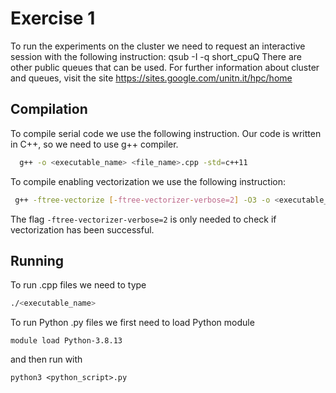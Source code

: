 # Exercise 1
To run the experiments on the cluster we need to request an interactive session with the following instruction:
    qsub -I -q short_cpuQ
There are other public queues that can be used. For further information about cluster and queues, visit the site 
  https://sites.google.com/unitn.it/hpc/home

## Compilation
To compile serial code we use the following instruction. Our code is written in C++, so we need to use g++ compiler.
```bash
  g++ -o <executable_name> <file_name>.cpp -std=c++11
```

To compile enabling vectorization we use the following instruction:
```bash
 g++ -ftree-vectorize [-ftree-vectorizer-verbose=2] -O3 -o <executable_name> <file_name>.cpp -std=c++11
 ```
The flag `-ftree-vectorizer-verbose=2` is only needed to check if vectorization has been successful.

## Running
To run .cpp files we need to type
```bash
./<executable_name>
```
To run Python .py files we first need to load Python module
```
module load Python-3.8.13
```
and then run with
```
python3 <python_script>.py
```
